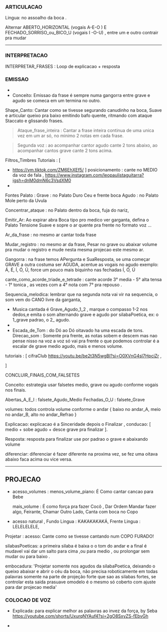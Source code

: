 
### ARTICULACAO
Lingua: no assoalho da boca .

Alternar ABERTO_HORIZONTAL (vogais A-E-O ) E FECHADO_SORRISO_ou_BICO_U (vogais I -O-U) , entre um e outro contrair pra mudar

---
### INTERPRETACAO
INTERPRETAR_FRASES : Loop de explicacao + resposta


###  EMISSAO
-
- Conceito: Emissao da frase é sempre numa gangorra entre grave e agudo se comeca em um termina no outro.

Shape_Canto: Cantar como se tivesse segurando canudinho na boca, Suave e articular queixo pra baixo emitindo bafo quente, ritmando com ataque Staccato e glissando frases.

> Ataque_frase_inteira :
Cantar a frase inteira continua de uma unica vez em um ar só, no minimo 2 notas em cada frase.

> Segunda voz : ao acompanhar cantor agudo cante 2 tons abaixo, ao acompanhar cantos grave cante 2 tons acima.
>

Filtros_Timbres
Tutoriais : [
- https://vm.tiktok.com/ZM6EhXEf5/
]
posicionamento : cante no MEDIO da voz de fala , https://www.instagram.com/leopaulistaguitarra?igsh=dnM0dmN6c3VsdXM0
-
Fontes
  Palato :
    Grave : no Palato Duro Ceu e frente boca
    Agudo : no Palato Mole perto da Uvula

 Concentrar_ataque : no Palato dentro da boca, fuja do nariz,

Emitir_Ar: Ao expirar abra Boca tipo pro medico ver garganta, defina o Palato Tensione Suave e sopre o ar quente pra frente no formato voz ...

Ar_da_frase : no mesmo ar cantar toda frase

Mudar_registro : no mesmo ar da frase, Pesar no grave ou abaixar volume pra mudar o registro e mude nesta mesma projecao este mesmo ar.

Gangorra : na frase temos APergunta e SuaResposta, se uma começar GRAVE  a outra costuma ser AGUDA, acentue as vogais no agudo exemplo: Á, É, Í, Ó, Ú, force um pouco mais biquinho nas fechadas Í, Ó, Ú

cante_como_acorde_triade_e_tetrade : cante acorde 3° media -  5° alta tensa - 1° tonica , as vezes com a 4° nota com 7° pra repouso .

Sequencia_melodica: lembrar que na segunda nota vai vir na sequencia,  o som vem do CANO livre da garganta,

- Musica cantada é Grave_Agudo_1_2 , marque o compasso 1-2 nos dedos,e emita o som alternando grave e agudo por silabaPoetica, ex: o 1_grave padrao, o 2_  agudo.
-
- Escada_de_Tom : do Dó ao Dó oitavado ha uma escada de tons.
Direcao_som : Somente pra frente, as notas sobem e descem mas nao pense nisso na voz a voz só vai pra frente o que podemos controlar é a escalar de grave medio agudo, mais e menos volume.

tutoriais : [
cifraClub https://youtu.be/be2t3N5wgBI?si=O0XVnG4sl7HpciZr ,

]

CONCLUIR_FINAIS_COM_FALSETES

Conceito: estrategia usar falsetes medio, grave ou agudo conforme vogais nos finais.

Abertas_A_E_I : falsete_Agudo_Medio
Fechadas_O_U : falsete_Grave

volumes: todos controla volume conforme o andar { baixo no andar_A,  meio no andar_B, alto no andar_Refrao }

Explicacao: explicacao é a Sinceridade depois o Finalizar , conducao: [ medio + sobe  agudo + desce grave pra finalizar ].

Resposta: resposta para finalizar use por padrao o grave e abaixando volume

diferenciar: diferenciar é fazer diferente na proxima vez, se fez uma oitava abaixo faca acima ou vice versa.

---

## PROJECAO

- acesso_volumes :
     menos_volume_piano: É Como cantar cancao para Bebe

     mais_volume : É como força pra fazer Cocô <GAN GAN>, Dar Ordem Mandar fazer algo, Feirante, Chamar Outro Lado, Canta com boca no Copo

- acesso natural , Fundo Lingua : KAKAKAKAKÁ, Frente Lingua : LELELELELE,

Projetar : acesso: Cante como se tivesse cantando num COPO FURADO!

silabasPoeticas:  a primeira silaba é baixa o o tom do andar e a final é mudavel vai dar um salto para cima ,ou para medio , ou prolongar sem mudar ou para baixo .

embocadura: 'Projetar somente nos agudos da silabaPoetica, deixando o queixo abaixar e abrir o céu da boca, não precisa roboticamente em todas palavras somente na parte de projeção forte que sao as silabas fortes, se controlar esta saida prasuave omodelo é o mesmo só coberto com ajuste para dar projecao media'

### COLOCAO DE VOZ

- Explicada: para explicar melhor as palavras ao invez da força, by Seba https://youtube.com/shorts/UxurqNYAuf4?si=2gO8SxyZS-fEbvGh

-

